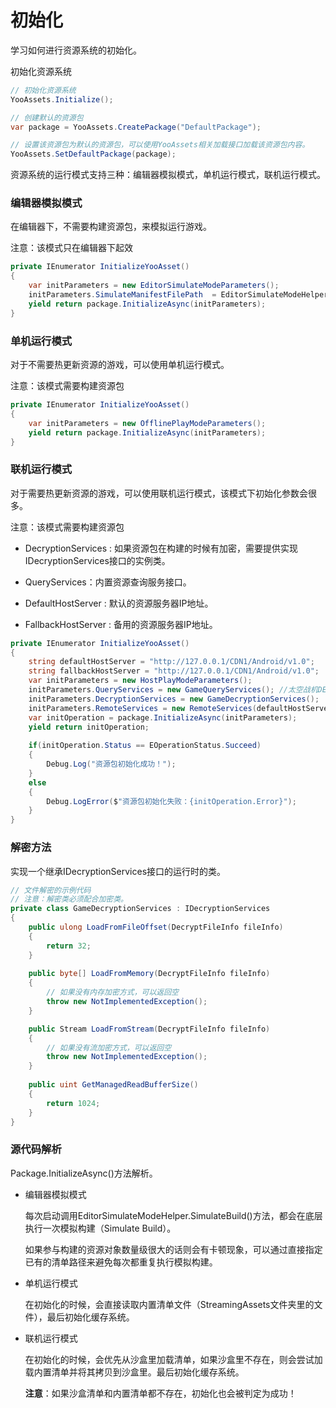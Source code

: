 # 初始化

学习如何进行资源系统的初始化。

初始化资源系统

```csharp
// 初始化资源系统
YooAssets.Initialize();

// 创建默认的资源包
var package = YooAssets.CreatePackage("DefaultPackage");

// 设置该资源包为默认的资源包，可以使用YooAssets相关加载接口加载该资源包内容。
YooAssets.SetDefaultPackage(package);
```

资源系统的运行模式支持三种：编辑器模拟模式，单机运行模式，联机运行模式。

### 编辑器模拟模式

在编辑器下，不需要构建资源包，来模拟运行游戏。

注意：该模式只在编辑器下起效

````csharp
private IEnumerator InitializeYooAsset()
{
    var initParameters = new EditorSimulateModeParameters();
    initParameters.SimulateManifestFilePath  = EditorSimulateModeHelper.SimulateBuild("DefaultPackage");
    yield return package.InitializeAsync(initParameters);
}
````

### 单机运行模式

对于不需要热更新资源的游戏，可以使用单机运行模式。

注意：该模式需要构建资源包

````csharp
private IEnumerator InitializeYooAsset()
{
    var initParameters = new OfflinePlayModeParameters();
    yield return package.InitializeAsync(initParameters);
}
````

### 联机运行模式

对于需要热更新资源的游戏，可以使用联机运行模式，该模式下初始化参数会很多。

注意：该模式需要构建资源包

- DecryptionServices : 如果资源包在构建的时候有加密，需要提供实现IDecryptionServices接口的实例类。

- QueryServices：内置资源查询服务接口。

- DefaultHostServer : 默认的资源服务器IP地址。

- FallbackHostServer : 备用的资源服务器IP地址。

````csharp
private IEnumerator InitializeYooAsset()
{
    string defaultHostServer = "http://127.0.0.1/CDN1/Android/v1.0";
    string fallbackHostServer = "http://127.0.0.1/CDN1/Android/v1.0";
    var initParameters = new HostPlayModeParameters();
    initParameters.QueryServices = new GameQueryServices(); //太空战机DEMO的脚本类，详细见StreamingAssetsHelper
    initParameters.DecryptionServices = new GameDecryptionServices();
    initParameters.RemoteServices = new RemoteServices(defaultHostServer, fallbackHostServer);
    var initOperation = package.InitializeAsync(initParameters);
    yield return initOperation;
    
    if(initOperation.Status == EOperationStatus.Succeed)
    {
        Debug.Log("资源包初始化成功！");
    }
    else 
    {
        Debug.LogError($"资源包初始化失败：{initOperation.Error}");
    }
}
````

### 解密方法

实现一个继承IDecryptionServices接口的运行时的类。

```csharp
// 文件解密的示例代码
// 注意：解密类必须配合加密类。
private class GameDecryptionServices : IDecryptionServices
{
    public ulong LoadFromFileOffset(DecryptFileInfo fileInfo)
    {
        return 32;
    }
    
    public byte[] LoadFromMemory(DecryptFileInfo fileInfo)
    {
        // 如果没有内存加密方式，可以返回空
        throw new NotImplementedException();
    }

    public Stream LoadFromStream(DecryptFileInfo fileInfo)
    {
        // 如果没有流加密方式，可以返回空
        throw new NotImplementedException();
    }
    
    public uint GetManagedReadBufferSize()
    {
        return 1024;
    }
}
```

### 源代码解析

Package.InitializeAsync()方法解析。

- 编辑器模拟模式

  每次启动调用EditorSimulateModeHelper.SimulateBuild()方法，都会在底层执行一次模拟构建（Simulate Build）。

  如果参与构建的资源对象数量级很大的话则会有卡顿现象，可以通过直接指定已有的清单路径来避免每次都重复执行模拟构建。

- 单机运行模式

  在初始化的时候，会直接读取内置清单文件（StreamingAssets文件夹里的文件），最后初始化缓存系统。

- 联机运行模式

  在初始化的时候，会优先从沙盒里加载清单，如果沙盒里不存在，则会尝试加载内置清单并将其拷贝到沙盒里。最后初始化缓存系统。

  **注意**：如果沙盒清单和内置清单都不存在，初始化也会被判定为成功！

  
